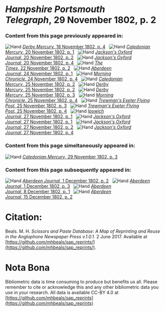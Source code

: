 # *Hampshire Portsmouth Telegraph*, 29 November 1802, p. 2  
  
### Content from this page previously appeared in:  
![Hand](http://scissorsandpaste.net/wp-content/uploads/2017/06/smallhandpointer.png) [*Derby Mercury*, 18 November 1802, p. 4](https://mhbeals.github.io/sap_html/Derby-Mercury/Derby-Mercury-18-November-1802-p-4)  
![Hand](http://scissorsandpaste.net/wp-content/uploads/2017/06/smallhandpointer.png) [*Caledonian Mercury*, 20 November 1802, p. 1](https://mhbeals.github.io/sap_html/Caledonian-Mercury/Caledonian-Mercury-20-November-1802-p-1)  
![Hand](http://scissorsandpaste.net/wp-content/uploads/2017/06/smallhandpointer.png) [*Jackson's Oxford Journal*, 20 November 1802, p. 2](https://mhbeals.github.io/sap_html/Jackson's-Oxford-Journal/Jackson's-Oxford-Journal-20-November-1802-p-2)  
![Hand](http://scissorsandpaste.net/wp-content/uploads/2017/06/smallhandpointer.png) [*Jackson's Oxford Journal*, 20 November 1802, p. 4](https://mhbeals.github.io/sap_html/Jackson's-Oxford-Journal/Jackson's-Oxford-Journal-20-November-1802-p-4)  
![Hand](http://scissorsandpaste.net/wp-content/uploads/2017/06/smallhandpointer.png) [*The Times*, 22 November 1802, p. 2](https://mhbeals.github.io/sap_html/The-Times/The-Times-22-November-1802-p-2)  
![Hand](http://scissorsandpaste.net/wp-content/uploads/2017/06/smallhandpointer.png) [*Aberdeen Journal*, 24 November 1802, p. 1](https://mhbeals.github.io/sap_html/Aberdeen-Journal/Aberdeen-Journal-24-November-1802-p-1)  
![Hand](http://scissorsandpaste.net/wp-content/uploads/2017/06/smallhandpointer.png) [*Morning Chronicle*, 24 November 1802, p. 4](https://mhbeals.github.io/sap_html/Morning-Chronicle/Morning-Chronicle-24-November-1802-p-4)  
![Hand](http://scissorsandpaste.net/wp-content/uploads/2017/06/smallhandpointer.png) [*Caledonian Mercury*, 25 November 1802, p. 2](https://mhbeals.github.io/sap_html/Caledonian-Mercury/Caledonian-Mercury-25-November-1802-p-2)  
![Hand](http://scissorsandpaste.net/wp-content/uploads/2017/06/smallhandpointer.png) [*Derby Mercury*, 25 November 1802, p. 2](https://mhbeals.github.io/sap_html/Derby-Mercury/Derby-Mercury-25-November-1802-p-2)  
![Hand](http://scissorsandpaste.net/wp-content/uploads/2017/06/smallhandpointer.png) [*Derby Mercury*, 25 November 1802, p. 3](https://mhbeals.github.io/sap_html/Derby-Mercury/Derby-Mercury-25-November-1802-p-3)  
![Hand](http://scissorsandpaste.net/wp-content/uploads/2017/06/smallhandpointer.png) [*Morning Chronicle*, 25 November 1802, p. 4](https://mhbeals.github.io/sap_html/Morning-Chronicle/Morning-Chronicle-25-November-1802-p-4)  
![Hand](http://scissorsandpaste.net/wp-content/uploads/2017/06/smallhandpointer.png) [*Trewman's Exeter Flying Post*, 25 November 1802, p. 3](https://mhbeals.github.io/sap_html/Trewman's-Exeter-Flying-Post/Trewman's-Exeter-Flying-Post-25-November-1802-p-3)  
![Hand](http://scissorsandpaste.net/wp-content/uploads/2017/06/smallhandpointer.png) [*Trewman's Exeter Flying Post*, 25 November 1802, p. 4](https://mhbeals.github.io/sap_html/Trewman's-Exeter-Flying-Post/Trewman's-Exeter-Flying-Post-25-November-1802-p-4)  
![Hand](http://scissorsandpaste.net/wp-content/uploads/2017/06/smallhandpointer.png) [*Ipswich Journal*, 27 November 1802, p. 1](https://mhbeals.github.io/sap_html/Ipswich-Journal/Ipswich-Journal-27-November-1802-p-1)  
![Hand](http://scissorsandpaste.net/wp-content/uploads/2017/06/smallhandpointer.png) [*Jackson's Oxford Journal*, 27 November 1802, p. 1](https://mhbeals.github.io/sap_html/Jackson's-Oxford-Journal/Jackson's-Oxford-Journal-27-November-1802-p-1)  
![Hand](http://scissorsandpaste.net/wp-content/uploads/2017/06/smallhandpointer.png) [*Jackson's Oxford Journal*, 27 November 1802, p. 2](https://mhbeals.github.io/sap_html/Jackson's-Oxford-Journal/Jackson's-Oxford-Journal-27-November-1802-p-2)  
![Hand](http://scissorsandpaste.net/wp-content/uploads/2017/06/smallhandpointer.png) [*Jackson's Oxford Journal*, 27 November 1802, p. 4](https://mhbeals.github.io/sap_html/Jackson's-Oxford-Journal/Jackson's-Oxford-Journal-27-November-1802-p-4)  
  
### Content from this page simeltaneously appeared in:  
![Hand](http://scissorsandpaste.net/wp-content/uploads/2017/06/smallhandpointer.png) [*Caledonian Mercury*, 29 November 1802, p. 3](https://mhbeals.github.io/sap_html/Caledonian-Mercury/Caledonian-Mercury-29-November-1802-p-3)  
  
### Content from this page subsequently appeared in:  
![Hand](http://scissorsandpaste.net/wp-content/uploads/2017/06/smallhandpointer.png) [*Aberdeen Journal*, 1 December 1802, p. 2](https://mhbeals.github.io/sap_html/Aberdeen-Journal/Aberdeen-Journal-1-December-1802-p-2)  
![Hand](http://scissorsandpaste.net/wp-content/uploads/2017/06/smallhandpointer.png) [*Aberdeen Journal*, 1 December 1802, p. 3](https://mhbeals.github.io/sap_html/Aberdeen-Journal/Aberdeen-Journal-1-December-1802-p-3)  
![Hand](http://scissorsandpaste.net/wp-content/uploads/2017/06/smallhandpointer.png) [*Aberdeen Journal*, 8 December 1802, p. 1](https://mhbeals.github.io/sap_html/Aberdeen-Journal/Aberdeen-Journal-8-December-1802-p-1)  
![Hand](http://scissorsandpaste.net/wp-content/uploads/2017/06/smallhandpointer.png) [*Aberdeen Journal*, 15 December 1802, p. 2](https://mhbeals.github.io/sap_html/Aberdeen-Journal/Aberdeen-Journal-15-December-1802-p-2)  


# Citation: 

Beals. M. H. *Scissors and Paste Database: A Map of Reprinting and Reuse in the Anglophone Newspaper Press v.1.0.1.* 2 June 2017. Available at [https://github.com/mhbeals/sap_reprints/](https://github.com/mhbeals/sap_reprints/). 

# Nota Bona

Bibliometric data is time consuming to produce but benefits us all. Please remember to cite or acknowledge this and any other bibliometric data you use in your research. All data is available CC-BY 4.0 at [https://github.com/mhbeals/sap_reprints](https://github.com/mhbeals/sap_reprints)